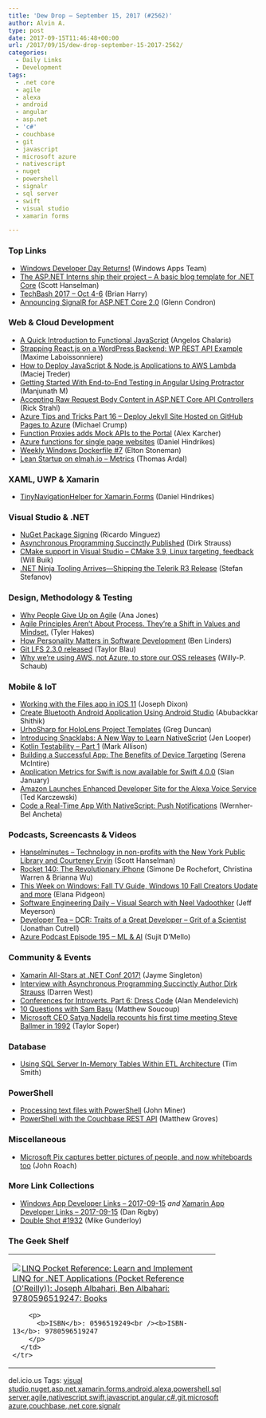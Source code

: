 ```yaml
---
title: 'Dew Drop – September 15, 2017 (#2562)'
author: Alvin A.
type: post
date: 2017-09-15T11:46:48+00:00
url: /2017/09/15/dew-drop-september-15-2017-2562/
categories:
  - Daily Links
  - Development
tags:
  - .net core
  - agile
  - alexa
  - android
  - angular
  - asp.net
  - 'c#'
  - couchbase
  - git
  - javascript
  - microsoft azure
  - nativescript
  - nuget
  - powershell
  - signalr
  - sql server
  - swift
  - visual studio
  - xamarin forms

---
```

### <a name="top"></a>Top Links

  * <a href="http://blogs.windows.com/buildingapps/2017/09/14/windows-developer-day-returns/?WT.mc_id=DX_MVP4025064" target="_blank">Windows Developer Day Returns!</a> (Windows Apps Team)
  * <a href="http://feeds.hanselman.com/~/458996476/0/scotthanselman~The-ASPNET-Interns-ship-their-project-A-basic-blog-template-for-NET-Core.aspx" target="_blank">The ASP.NET Interns ship their project &#8211; A basic blog template for .NET Core</a> (Scott Hanselman)
  * <a href="https://blogs.msdn.microsoft.com/bharry/2017/09/14/techbash-2017-oct-4-6/" target="_blank">TechBash 2017 – Oct 4-6</a> (Brian Harry)
  * <a href="https://blogs.msdn.microsoft.com/webdev/2017/09/14/announcing-signalr-for-asp-net-core-2-0/" target="_blank">Announcing SignalR for ASP.NET Core 2.0</a> (Glenn Condron)



### <a name="web"></a>Web & Cloud Development

  * <a href="https://hackernoon.com/a-quick-introduction-to-functional-javascript-7e6fe520e7fa?source=rss----3a8144eabfe3---4" target="_blank">A Quick Introduction to Functional JavaScript</a> (Angelos Chalaris)
  * <a href="https://snipcart.com/blog/reactjs-wordpress-rest-api-example" target="_blank">Strapping React.js on a WordPress Backend: WP REST API Example</a> (Maxime Laboissonniere)
  * <a href="https://twilioinc.wpengine.com/2017/09/serverless-deploy-nodejs-application-on-faas-without-pain.html" target="_blank">How to Deploy JavaScript & Node.js Applications to AWS Lambda</a> (Maciej Treder)
  * <a href="https://code.tutsplus.com/tutorials/getting-started-with-end-to-end-testing-in-angular-using-protractor--cms-29318" target="_blank">Getting Started With End-to-End Testing in Angular Using Protractor</a> (Manjunath M)
  * <a href="http://feedproxy.google.com/~r/RickStrahl/~3/GRP_y1TXZu8/Accepting-Raw-Request-Body-Content-in-ASPNET-Core-API-Controllers" target="_blank">Accepting Raw Request Body Content in ASP.NET Core API Controllers</a> (Rick Strahl)
  * <a href="https://michaelcrump.net/azure-tips-and-tricks16/" target="_blank">Azure Tips and Tricks Part 16 &#8211; Deploy Jekyll Site Hosted on GitHub Pages to Azure</a> (Michael Crump)
  * <a href="https://blogs.msdn.microsoft.com/appserviceteam/2017/09/14/function-proxies-adds-mock-apis-to-the-portal/" target="_blank">Function Proxies adds Mock APIs to the Portal</a> (Alex Karcher)
  * <a href="http://danielhindrikes.se/cloud/azure/azure-functions-for-single-page-websites/" target="_blank">Azure functions for single page websites</a> (Daniel Hindrikes)
  * <a href="http://blog.sixeyed.com/weekly-windows-dockerfile-7/" target="_blank">Weekly Windows Dockerfile #7</a> (Elton Stoneman)
  * <a href="http://thomasardal.com/lean-startup-on-elmah-io-metrics/" target="_blank">Lean Startup on elmah.io – Metrics</a> (Thomas Ardal)



### <a name="silverlight"></a>XAML, UWP & Xamarin

  * <a href="http://danielhindrikes.se/xamarin/tinynavigationhelper-for-xamarin-forms/" target="_blank">TinyNavigationHelper for Xamarin.Forms</a> (Daniel Hindrikes)



### <a name="dotnet"></a>Visual Studio & .NET

  * <a href="https://blog.nuget.org/20170914/NuGet-Package-Signing.html" target="_blank">NuGet Package Signing</a> (Ricardo Minguez)
  * <a href="https://dirkstrauss.com/asynchronous-programming-succinctly-published/" target="_blank">Asynchronous Programming Succinctly Published</a> (Dirk Strauss)
  * <a href="https://blogs.msdn.microsoft.com/vcblog/2017/09/14/cmake-support-in-visual-studio-cmake-3-9-linux-targeting-feedback/" target="_blank">CMake support in Visual Studio – CMake 3.9, Linux targeting, feedback</a> (Will Buik)
  * <a href="http://www.telerik.com/blogs/net-ninja-tooling-arrives-shipping-the-telerik-r3-release" target="_blank">.NET Ninja Tooling Arrives—Shipping the Telerik R3 Release</a> (Stefan Stefanov)



### <a name="design"></a>Design, Methodology & Testing

  * <a href="https://dzone.com/articles/why-people-give-up-on-agile?utm_medium=feed&utm_source=feedpress.me&utm_campaign=Feed%3A+dzone%2Fagile" target="_blank">Why People Give Up on Agile</a> (Ana Jones)
  * <a href="https://www.7pace.com/blog/agile-principles-arent-about-process-theyre-a-shift-in-values-and-mindset/" target="_blank">Agile Principles Aren’t About Process. They’re a Shift in Values and Mindset.</a> (Tyler Hakes)
  * <a href="http://www.infoq.com/news/2017/09/personality-software-development?utm_campaign=infoq_content&utm_source=infoq&utm_medium=feed&utm_term=global" target="_blank">How Personality Matters in Software Development</a> (Ben Linders)
  * <a href="https://github.com/blog/2432-git-lfs-2-3-0-released" target="_blank">Git LFS 2.3.0 released</a> (Taylor Blau)
  * <a href="https://blogs.msdn.microsoft.com/visualstudioalmrangers/2017/09/14/why-were-using-aws-not-azure-to-store-our-oss-releases/" target="_blank">Why we’re using AWS, not Azure, to store our OSS releases</a> (Willy-P. Schaub)



### <a name="mobile"></a>Mobile & IoT

  * <a href="https://www.bignerdranch.com/blog/working-with-the-files-app-in-ios-11/" target="_blank">Working with the Files app in iOS 11</a> (Joseph Dixon)
  * <a href="http://www.c-sharpcorner.com/article/create-bluetooth-android-application-using-android-studio/" target="_blank">Create Bluetooth Android Application Using Android Studio</a> (Abubackkar Shithik)
  * <a href="https://channel9.msdn.com/coding4fun/kinect/UrhoSharp-for-HoloLens-Project-Templates?WT.mc_id=DX_MVP4025064" target="_blank">UrhoSharp for HoloLens Project Templates</a> (Greg Duncan)
  * <a href="https://www.nativescript.org/blog/introducing-snacklabs-a-new-way-to-learn-nativescript" target="_blank">Introducing Snacklabs: A New Way to Learn NativeScript</a> (Jen Looper)
  * <a href="http://feedproxy.google.com/~r/StylingAndroid/~3/ChdDGz4sh0k/" target="_blank">Kotlin Testability – Part 1</a> (Mark Allison)
  * <a href="https://developer.amazon.com/blogs/appstore/post/8f0723d1-005b-457c-a0f0-46d8770ee210/building-a-successful-app-the-benefits-of-device-targeting" target="_blank">Building a Successful App: The Benefits of Device Targeting</a> (Serena McIntire)
  * <a href="https://developer.ibm.com/swift/2017/09/14/application-metrics-swift-now-available-swift-4-0-0/" target="_blank">Application Metrics for Swift is now available for Swift 4.0.0</a> (Sian January)
  * <a href="https://developer.amazon.com/blogs/alexa/post/5189b9fb-7d6a-4acb-8b0f-19a0b9fadfaf/amazon-launches-enhanced-developer-site-for-the-alexa-voice-service" target="_blank">Amazon Launches Enhanced Developer Site for the Alexa Voice Service</a> (Ted Karczewski)
  * <a href="https://code.tutsplus.com/tutorials/code-a-real-time-app-with-nativescript-push-notifications--cms-29475" target="_blank">Code a Real-Time App With NativeScript: Push Notifications</a> (Wernher-Bel Ancheta)



### <a name="podcasts"></a>Podcasts, Screencasts & Videos

  * <a href="http://www.hanselminutes.com/default.aspx?ShowID=18584" target="_blank">Hanselminutes &#8211; Technology in non-profits with the New York Public Library and Courteney Ervin</a> (Scott Hanselman)
  * <a href="http://relay.fm/rocket/140" target="_blank">Rocket 140: The Revolutionary iPhone</a> (Simone De Rochefort, Christina Warren & Brianna Wu)
  * <a href="http://blogs.windows.com/windowsexperience/2017/09/14/week-windows-fall-tv-guide-windows-10-fall-creators-update/?WT.mc_id=DX_MVP4025064" target="_blank">This Week on Windows: Fall TV Guide, Windows 10 Fall Creators Update and more</a> (Elana Pidgeon)
  * <a href="http://softwareengineeringdaily.com/2017/09/15/visual-search-with-neel-vadoothker/" target="_blank">Software Engineering Daily &#8211; Visual Search with Neel Vadoothker</a> (Jeff Meyerson)
  * <a href="http://developertea.simplecast.fm/cea88f74" target="_blank">Developer Tea &#8211; DCR: Traits of a Great Developer &#8211; Grit of a Scientist</a> (Jonathan Cutrell)
  * <a href="http://azpodcast.azurewebsites.net/post/Episode-195-ML-AI" target="_blank">Azure Podcast Episode 195 &#8211; ML & AI</a> (Sujit D&#8217;Mello)



### <a name="events"></a>Community & Events

  * <a href="https://blog.xamarin.com/xamarin-stars-net-conf-2017/" target="_blank">Xamarin All-Stars at .NET Conf 2017!</a> (Jayme Singleton)
  * <a href="https://www.syncfusion.com/blogs/post/interview-with-asynchronous-programming-succinctly-author-dirk-strauss.aspx" target="_blank">Interview with Asynchronous Programming Succinctly Author Dirk Strauss</a> (Darren West)
  * <a href="https://blog.ailon.org/conferences-for-introverts-part-6-dress-code-dcc9bb32a787?source=rss-7f6a1877be4b------2" target="_blank">Conferences for Introverts. Part 6: Dress Code</a> (Alan Mendelevich)
  * <a href="https://codemilltech.com/10-questions-with-sam-basu/" target="_blank">10 Questions with Sam Basu</a> (Matthew Soucoup)
  * <a href="https://www.geekwire.com/2017/microsoft-ceo-satya-nadella-recounts-first-time-meeting-steve-ballmer-1992/" target="_blank">Microsoft CEO Satya Nadella recounts his first time meeting Steve Ballmer in 1992</a> (Taylor Soper)



### <a name="sql"></a>Database

  * <a href="http://feedproxy.google.com/~r/MSSQLTips-LatestSqlServerTips/~3/f62y9-nsUIw/tip.asp" target="_blank">Using SQL Server In-Memory Tables Within ETL Architecture</a> (Tim Smith)



### <a name="ps"></a>PowerShell

  * <a href="http://feedproxy.google.com/~r/MSSQLTips-LatestSqlServerTips/~3/KmkTOoo5HsI/tip.asp" target="_blank">Processing text files with PowerShell</a> (John Miner)
  * <a href="https://blog.couchbase.com/powershell-couchbase-rest-api/" target="_blank">PowerShell with the Couchbase REST API</a> (Matthew Groves)



### <a name="misc"></a>Miscellaneous

  * <a href="https://blogs.microsoft.com/ai/2017/09/14/microsoft-pix-september-2017-update/" target="_blank">Microsoft Pix captures better pictures of people, and now whiteboards too</a> (John Roach)



### <a name="links"></a>More Link Collections

  * <a href="https://www.windowsappdev.com/2017/09/windows-app-developer-links-2017-09-15/" target="_blank">Windows App Developer Links &#8211; 2017-09-15</a> _and_ <a href="https://www.allaboutxamarin.com/2017/09/xamarin-app-developer-links-2017-09-15/" target="_blank">Xamarin App Developer Links &#8211; 2017-09-15</a> (Dan Rigby)
  * <a href="https://afreshcup.com/home/2017/09/15/double-shot-1932.html" target="_blank">Double Shot #1932</a> (Mike Gunderloy)



### <a name="shelf"></a>The Geek Shelf

<div class="wlWriterEditableSmartContent" id="scid:7dc1bd33-94bd-46fd-a20b-0131235bcd47:7c393897-378e-4c97-ae08-da4bb8edb8c0" style="margin: 0px; padding: 0px; float: none; display: inline;">
  <table cellspacing="0" cellpadding="2" width="400" border="0" unselectable="on">
    <tr>
      <td valign="top" width="400">
        <p>
          <a title="LINQ Pocket Reference: Learn and Implement LINQ for .NET Applications (Pocket Reference (O&#39;Reilly)): Joseph Albahari, Ben Albahari: 9780596519247: Books" href="http://www.amazon.com/exec/obidos/ASIN/0596519249/amavin-20"><img data-recalc-dims="1" decoding="async" src="https://i0.wp.com/images-na.ssl-images-amazon.com/images/I/51Js0kYGTbL._AC_US218_.jpg?w=660&#038;ssl=1" border="0" align="left" style="float:left" />LINQ Pocket Reference: Learn and Implement LINQ for .NET Applications (Pocket Reference (O'Reilly)): Joseph Albahari, Ben Albahari: 9780596519247: Books</a>
        </p>
        
        <p>
          <b>ISBN</b>: 0596519249<br /><b>ISBN-13</b>: 9780596519247
        </p>
      </td>
    </tr>
  </table>
</div>



<div class="wlWriterEditableSmartContent" id="scid:77ECF5F8-D252-44F5-B4EB-D463C5396A79:0dface0d-9a37-461c-a787-5a590db81c00" style="margin: 0px; padding: 0px; float: none; display: inline;">
  del.icio.us Tags: <a href="http://del.icio.us/popular/visual+studio" rel="tag">visual studio</a>,<a href="http://del.icio.us/popular/nuget" rel="tag">nuget</a>,<a href="http://del.icio.us/popular/asp.net" rel="tag">asp.net</a>,<a href="http://del.icio.us/popular/xamarin.forms" rel="tag">xamarin.forms</a>,<a href="http://del.icio.us/popular/android" rel="tag">android</a>,<a href="http://del.icio.us/popular/alexa" rel="tag">alexa</a>,<a href="http://del.icio.us/popular/powershell" rel="tag">powershell</a>,<a href="http://del.icio.us/popular/sql+server" rel="tag">sql server</a>,<a href="http://del.icio.us/popular/agile" rel="tag">agile</a>,<a href="http://del.icio.us/popular/nativescript" rel="tag">nativescript</a>,<a href="http://del.icio.us/popular/swift" rel="tag">swift</a>,<a href="http://del.icio.us/popular/javascript" rel="tag">javascript</a>,<a href="http://del.icio.us/popular/angular" rel="tag">angular</a>,<a href="http://del.icio.us/popular/c%23" rel="tag">c#</a>,<a href="http://del.icio.us/popular/git" rel="tag">git</a>,<a href="http://del.icio.us/popular/microsoft+azure" rel="tag">microsoft azure</a>,<a href="http://del.icio.us/popular/couchbase" rel="tag">couchbase</a>,<a href="http://del.icio.us/popular/.net+core" rel="tag">.net core</a>,<a href="http://del.icio.us/popular/signalr" rel="tag">signalr</a>
</div>